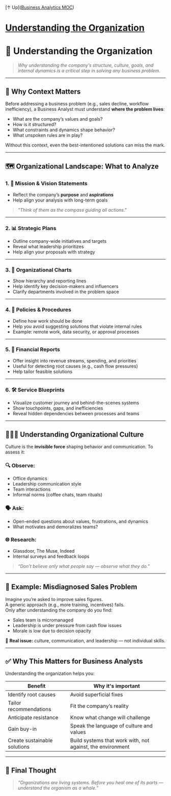 [↑ Up]([Business Analytics MOC](../Business%20Analytics%20MOC.md))

# [Understanding the Organization](.md)

# 🧭 Understanding the Organization

> *Why understanding the company’s structure, culture, goals, and internal dynamics is a critical step in solving any business problem.*

---

## 🧠 Why Context Matters

Before addressing a business problem (e.g., sales decline, workflow inefficiency), a Business Analyst must understand **where the problem lives**:

- What are the company’s values and goals?
- How is it structured?
- What constraints and dynamics shape behavior?
- What unspoken rules are in play?

Without this context, even the best-intentioned solutions can miss the mark.

---

## 🗺️ Organizational Landscape: What to Analyze

### 1. 🎯 Mission & Vision Statements
- Reflect the company’s **purpose** and **aspirations**
- Help align your analysis with long-term goals

> *"Think of them as the compass guiding all actions."*

---

### 2. 📊 Strategic Plans
- Outline company-wide initiatives and targets
- Reveal what leadership prioritizes
- Help align your proposals with strategy

---

### 3. 🧭 Organizational Charts
- Show hierarchy and reporting lines
- Help identify key decision-makers and influencers
- Clarify departments involved in the problem space

---

### 4. 📄 Policies & Procedures
- Define how work should be done
- Help you avoid suggesting solutions that violate internal rules
- Example: remote work, data security, or approval processes

---

### 5. 💸 Financial Reports
- Offer insight into revenue streams, spending, and priorities
- Useful for detecting root causes (e.g., cash flow pressures)
- Help tailor feasible solutions

---

### 6. 🛠️ Service Blueprints
- Visualize customer journey and behind-the-scenes systems
- Show touchpoints, gaps, and inefficiencies
- Reveal hidden dependencies between processes and teams

---

## 🧑‍🤝‍🧑 Understanding Organizational Culture

Culture is the **invisible force** shaping behavior and communication. To assess it:

### 🔍 Observe:
- Office dynamics
- Leadership communication style
- Team interactions
- Informal norms (coffee chats, team rituals)

### 🗣 Ask:
- Open-ended questions about values, frustrations, and dynamics
- What motivates and demoralizes teams?

### 🌐 Research:
- Glassdoor, The Muse, Indeed
- Internal surveys and feedback loops

> *“Don’t believe only what people say — observe what they do.”*

---

## 🧪 Example: Misdiagnosed Sales Problem

Imagine you’re asked to improve sales figures.  
A generic approach (e.g., more training, incentives) fails.  
Only after understanding the company do you find:

- Sales team is micromanaged
- Leadership is under pressure from cash flow issues
- Morale is low due to decision opacity

📌 **Real issue:** culture, communication, and leadership — not individual skills.

---

## ✅ Why This Matters for Business Analysts

Understanding the organization helps you:

| Benefit | Why it's important |
|--------|--------------------|
| Identify root causes | Avoid superficial fixes |
| Tailor recommendations | Fit the company’s reality |
| Anticipate resistance | Know what change will challenge |
| Gain buy-in | Speak the language of culture and values |
| Create sustainable solutions | Build systems that work with, not against, the environment |

---

## 💬 Final Thought

> *“Organizations are living systems. Before you heal one of its parts — understand the organism as a whole.”*


